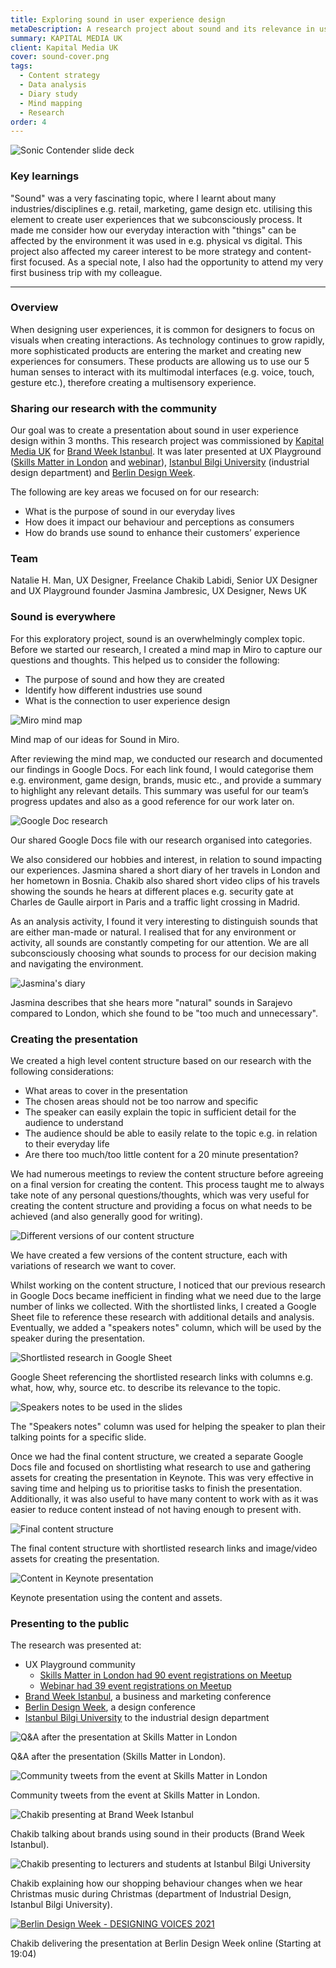 ```yaml
---
title: Exploring sound in user experience design
metaDescription: A research project about sound and its relevance in user experience design. The findings were presented at Brand Week Istanbul, Berlin Design Week, Istanbul Bilgi University and UX Playground.
summary: KAPITAL MEDIA UK
client: Kapital Media UK
cover: sound-cover.png
tags:
  - Content strategy
  - Data analysis
  - Diary study
  - Mind mapping
  - Research
order: 4
---
```


![Sonic Contender slide deck](/static/img/sound/sound-deck.png)

### Key learnings

"Sound" was a very fascinating topic, where I learnt about many industries/disciplines e.g. retail, marketing, game design etc. utilising this element to create user experiences that we subconsciously process. It made me consider how our everyday interaction with "things" can be affected by the environment it was used in e.g. physical vs digital. This project also affected my career interest to be more strategy and content-first focused. As a special note, I also had the opportunity to attend my very first business trip with my colleague.

<hr>

### Overview

When designing user experiences, it is common for designers to focus on visuals when creating interactions. As technology continues to grow rapidly, more sophisticated products are entering the market and creating new experiences for consumers. These products are allowing us to use our 5 human senses to interact with its multimodal interfaces (e.g. voice, touch, gesture etc.), therefore creating a multisensory experience.

### Sharing our research with the community

Our goal was to create a presentation about sound in user experience design within 3 months. This research project was commissioned by [Kapital Media UK](http://kapitalmedia.co.uk/) for [Brand Week Istanbul](https://www.brandweekistanbul.com/en/). It was later presented at UX Playground ([Skills Matter in London](https://www.meetup.com/UX-Playground-The-User-Experience-Meetup-for-Londoners/events/264396344/) and [webinar](https://www.meetup.com/ux-playground-the-user-experience-meetup/events/273250042/)), [Istanbul Bilgi University](https://www.bilgi.edu.tr/en/academic/faculty-of-architecture/industrial-design/) (industrial design department) and [Berlin Design Week](https://vimeo.com/636088406/3f7b46a253).

The following are key areas we focused on for our research:

- What is the purpose of sound in our everyday lives
- How does it impact our behaviour and perceptions as consumers
- How do brands use sound to enhance their customers’ experience

### Team

Natalie H. Man, UX Designer, Freelance
Chakib Labidi, Senior UX Designer and UX Playground founder
Jasmina Jambresic, UX Designer, News UK

### Sound is everywhere

For this exploratory project, sound is an overwhelmingly complex topic. Before we started our research, I created a mind map in Miro to capture our questions and thoughts. This helped us to consider the following:

- The purpose of sound and how they are created
- Identify how different industries use sound
- What is the connection to user experience design

![Miro mind map](/static/img/sound/miro-mind-map.png) <figcaption>Mind map of our ideas for Sound in Miro.</figcaption>

After reviewing the mind map, we conducted our research and documented our findings in Google Docs. For each link found, I would categorise them e.g. environment, game design, brands, music etc., and provide a summary to highlight any relevant details. This summary was useful for our team’s progress updates and also as a good reference for our work later on.

![Google Doc research](/static/img/sound/sound-research-doc.png) <figcaption>Our shared Google Docs file with our research organised into categories.</figcaption>

We also considered our hobbies and interest, in relation to sound impacting our experiences. Jasmina shared a short diary of her travels in London and her hometown in Bosnia. Chakib also shared short video clips of his travels showing the sounds he hears at different places e.g. security gate at Charles de Gaulle airport in Paris and a traffic light crossing in Madrid.

As an analysis activity, I found it very interesting to distinguish sounds that are either man-made or natural. I realised that for any environment or activity, all sounds are constantly competing for our attention. We are all subconsciously choosing what sounds to process for our decision making and navigating the environment.

![Jasmina's diary](/static/img/sound/jasmina-diary-study.png) <figcaption>Jasmina describes that she hears more "natural" sounds in Sarajevo compared to London, which she found to be "too much and unnecessary".</figcaption>

### Creating the presentation

We created a high level content structure based on our research with the following considerations:

- What areas to cover in the presentation
- The chosen areas should not be too narrow and specific
- The speaker can easily explain the topic in sufficient detail for the audience to understand
- The audience should be able to easily relate to the topic e.g. in relation to their everyday life
- Are there too much/too little content for a 20 minute presentation?

We had numerous meetings to review the content structure before agreeing on a final version for creating the content. This process taught me to always take note of any personal questions/thoughts, which was very useful for creating the content structure and providing a focus on what needs to be achieved (and also generally good for writing).

![Different versions of our content structure](/static/img/sound/content-structure.png) <figcaption>We have created a few versions of the content structure, each with variations of research we want to cover.</figcaption>

Whilst working on the content structure, I noticed that our previous research in Google Docs became inefficient in finding what we need due to the large number of links we collected. With the shortlisted links, I created a Google Sheet file to reference these research with additional details and analysis. Eventually, we added a "speakers notes" column, which will be used by the speaker during the presentation.

![Shortlisted research in Google Sheet](/static/img/sound/spreadsheet-research.png) <figcaption>Google Sheet referencing the shortlisted research links with columns e.g. what, how, why, source etc. to describe its relevance to the topic.</figcaption>

![Speakers notes to be used in the slides](/static/img/sound/spreadsheet-speakers-notes.png) <figcaption>The "Speakers notes" column was used for helping the speaker to plan their talking points for a specific slide.</figcaption>

Once we had the final content structure, we created a separate Google Docs file and focused on shortlisting what research to use and gathering assets for creating the presentation in Keynote. This was very effective in saving time and helping us to prioritise tasks to finish the presentation. Additionally, it was also useful to have many content to work with as it was easier to reduce content instead of not having enough to present with.

![Final content structure](/static/img/sound/final-content-structure.png) <figcaption>The final content structure with shortlisted research links and image/video assets for creating the presentation.</figcaption>

![Content in Keynote presentation](/static/img/sound/keynote-slide.png) <figcaption>Keynote presentation using the content and assets.</figcaption>

### Presenting to the public

The research was presented at:

- UX Playground community
    - [Skills Matter in London had 90 event registrations on Meetup](https://www.meetup.com/UX-Playground-The-User-Experience-Meetup-for-Londoners/events/264396344/)
    - [Webinar had 39 event registrations on Meetup](https://www.meetup.com/ux-playground-the-user-experience-meetup/events/273250042/)
- [Brand Week Istanbul](https://www.brandweekistanbul.com/en/), a business and marketing conference
- [Berlin Design Week](https://berlindesignweek.com/en/designing-voices/), a design conference
- [Istanbul Bilgi University](https://www.bilgi.edu.tr/en/academic/faculty-of-architecture/industrial-design/) to the industrial design department

![Q&A after the presentation at Skills Matter in London](/static/img/sound/uxpg-skillsmatter-qa.png) <figcaption>Q&A after the presentation (Skills Matter in London).</figcaption>

![Community tweets from the event at Skills Matter in London](/static/img/sound/uxpg-skillsmatter-tweets.png) <figcaption>Community tweets from the event at Skills Matter in London.</figcaption>

![Chakib presenting at Brand Week Istanbul](/static/img/sound/brandweek-istanbul.png) <figcaption>Chakib talking about brands using sound in their products (Brand Week Istanbul).</figcaption>

![Chakib presenting to lecturers and students at Istanbul Bilgi University](/static/img/sound/istanbul-bilgi-uni.png) <figcaption>Chakib explaining how our shopping behaviour changes when we hear Christmas music during Christmas (department of Industrial Design, Istanbul Bilgi University).</figcaption>

[![Berlin Design Week - DESIGNING VOICES 2021](/static/img/sound/berlin-design-week.png)](https://vimeo.com/636088406/3f7b46a253 "Berlin Design Week - DESIGNING VOICES 2021") <figcaption>Chakib delivering the presentation at Berlin Design Week online (Starting at 19:04)</figcaption>


